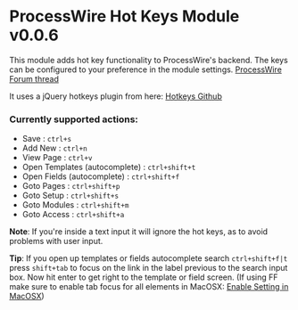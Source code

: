 # ProcessWire Hot Keys Module v0.0.6

This module adds hot key functionality to ProcessWire's backend. The keys can be configured to your preference in the module settings. [ProcessWire Forum thread](http://processwire.com/talk/topic/1524-admin-hot-keys/)

It uses a jQuery hotkeys plugin from here: [Hotkeys Github](https://github.com/jeresig/jquery.hotkeys)

### Currently supported actions:

* Save : `ctrl+s`
* Add New : `ctrl+n`
* View Page : `ctrl+v`
* Open Templates (autocomplete) : `ctrl+shift+t`
* Open Fields (autocomplete) : `ctrl+shift+f`
* Goto Pages : `ctrl+shift+p`
* Goto Setup : `ctrl+shift+s`
* Goto Modules : `ctrl+shift+m`
* Goto Access : `ctrl+shift+a`

__Note__: If you're inside a text input it will ignore the hot keys, as to avoid problems with user input.

__Tip__: If you open up templates or fields autocomplete search `ctrl+shift+f|t` press `shift+tab` to focus on the link in the label previous to the search input box. Now hit enter to get right to the template or field screen. (If using FF make sure to enable tab focus for all elements in MacOSX: [Enable Setting in MacOSX](http://support.mozilla.org/en-US/kb/Pressing%20Tab%20key%20does%20not%20select%20menus%20or%20buttons))